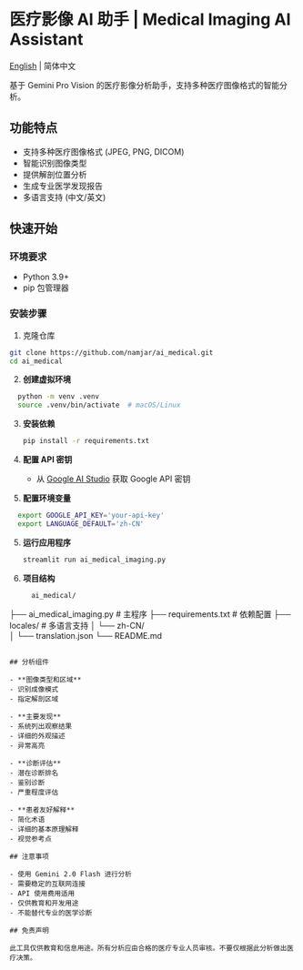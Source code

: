 # 医疗影像 AI 助手 | Medical Imaging AI Assistant

[English](README_EN.md) | 简体中文

基于 Gemini Pro Vision 的医疗影像分析助手，支持多种医疗图像格式的智能分析。

## 功能特点

- 支持多种医疗图像格式 (JPEG, PNG, DICOM)
- 智能识别图像类型
- 提供解剖位置分析
- 生成专业医学发现报告
- 多语言支持 (中文/英文)

## 快速开始

### 环境要求
- Python 3.9+
- pip 包管理器

### 安装步骤

1. 克隆仓库
```bash
git clone https://github.com/namjar/ai_medical.git
cd ai_medical
```

2. **创建虚拟环境**
```bash
  python -m venv .venv
  source .venv/bin/activate  # macOS/Linux
```


3. **安装依赖**
   ```bash
   pip install -r requirements.txt
   ```

3. **配置 API 密钥**
   - 从 [Google AI Studio](https://aistudio.google.com) 获取 Google API 密钥

4. **配置环境变量**
```bash
  export GOOGLE_API_KEY='your-api-key'
  export LANGUAGE_DEFAULT='zh-CN'
   ```

5. **运行应用程序**
   ```bash
   streamlit run ai_medical_imaging.py
   ```

6. **项目结构**
   ```bash
     ai_medical/
  ├── ai_medical_imaging.py  # 主程序
  ├── requirements.txt       # 依赖配置
  ├── locales/              # 多语言支持
  │   └── zh-CN/           
  │       └── translation.json
  └── README.md
  ```

## 分析组件

- **图像类型和区域**
  - 识别成像模式
  - 指定解剖区域

- **主要发现**
  - 系统列出观察结果
  - 详细的外观描述
  - 异常高亮

- **诊断评估**
  - 潜在诊断排名
  - 鉴别诊断
  - 严重程度评估

- **患者友好解释**
  - 简化术语
  - 详细的基本原理解释
  - 视觉参考点

## 注意事项

- 使用 Gemini 2.0 Flash 进行分析
- 需要稳定的互联网连接
- API 使用费用适用
- 仅供教育和开发用途
- 不能替代专业的医学诊断

## 免责声明

此工具仅供教育和信息用途。所有分析应由合格的医疗专业人员审核。不要仅根据此分析做出医疗决策。